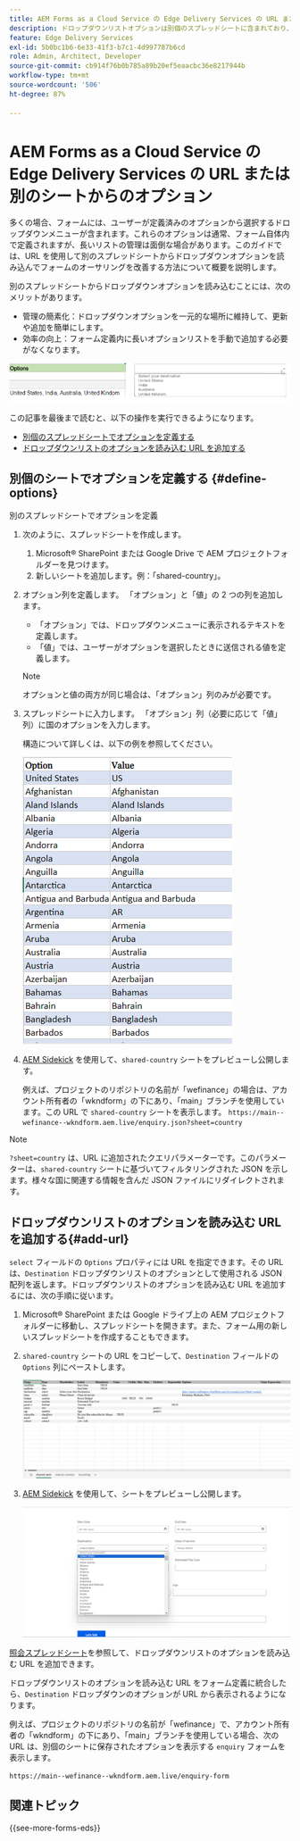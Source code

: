 ```yaml
---
title: AEM Forms as a Cloud Service の Edge Delivery Services の URL または別のシートからドロップダウンリストオプションを読み込む
description: ドロップダウンリストオプションは別個のスプレッドシートに含まれており、指定された URL を介してプライマリスプレッドシートに読み込まれます。
feature: Edge Delivery Services
exl-id: 5b0bc1b6-6e33-41f3-b7c1-4d997787b6cd
role: Admin, Architect, Developer
source-git-commit: cb914f76b0b785a89b20ef5eaacbc36e8217944b
workflow-type: tm+mt
source-wordcount: '506'
ht-degree: 87%

---
```



# AEM Forms as a Cloud Service の Edge Delivery Services の URL または別のシートからのオプション

多くの場合、フォームには、ユーザーが定義済みのオプションから選択するドロップダウンメニューが含まれます。これらのオプションは通常、フォーム自体内で定義されますが、長いリストの管理は面倒な場合があります。このガイドでは、URL を使用して別のスプレッドシートからドロップダウンオプションを読み込んでフォームのオーサリングを改善する方法について概要を説明します。


別のスプレッドシートからドロップダウンオプションを読み込むことには、次のメリットがあります。

* 管理の簡素化：ドロップダウンオプションを一元的な場所に維持して、更新や追加を簡単にします。
* 効率の向上：フォーム定義内に長いオプションリストを手動で追加する必要がなくなります。

![ドロップダウンオプション](/help/forms/assets/drop-down-options.png)


この記事を最後まで読むと、以下の操作を実行できるようになります。

* [別個のスプレッドシートでオプションを定義する](#define-options)
* [ドロップダウンリストのオプションを読み込む URL を追加する](#add-url)

## 別個のシートでオプションを定義する {#define-options}

別のスプレッドシートでオプションを定義

1. 次のように、スプレッドシートを作成します。
   1. Microsoft® SharePoint または Google Drive で AEM プロジェクトフォルダーを見つけます。
   1. 新しいシートを追加します。例：「shared-country」。
1. オプション列を定義します。
「オプション」と「値」の 2 つの列を追加します。
   * 「オプション」では、ドロップダウンメニューに表示されるテキストを定義します。
   * 「値」では、ユーザーがオプションを選択したときに送信される値を定義します。

   >[!NOTE]
   >
   >オプションと値の両方が同じ場合は、「オプション」列のみが必要です。

1. スプレッドシートに入力します。
「オプション」列（必要に応じて「値」列）に国のオプションを入力します。

   構造について詳しくは、以下の例を参照してください。

   ![国のドロップダウン](/help/forms/assets/drop-down-country-options.png)

1. [AEM Sidekick](https://www.aem.live/developer/tutorial#preview-and-publish-your-content) を使用して、`shared-country` シートをプレビューし公開します。

   例えば、プロジェクトのリポジトリの名前が「wefinance」の場合は、アカウント所有者の「wkndform」の下にあり、「main」ブランチを使用しています。この URL で `shared-country` シートを表示します。
   `https://main--wefinance--wkndform.aem.live/enquiry.json?sheet=country`
   <!--(https://main--wefinance--wkndform.aem.live/enquiry.json?sheet=country)  -->

>[!NOTE]
>
> `?sheet=country` は、URL に追加されたクエリパラメーターです。このパラメーターは、`shared-country` シートに基づいてフィルタリングされた JSON を示します。様々な国に関連する情報を含んだ JSON ファイルにリダイレクトされます。

## ドロップダウンリストのオプションを読み込む URL を追加する{#add-url}

`select` フィールドの `Options` プロパティには URL を指定できます。その URL は、`Destination` ドロップダウンリストのオプションとして使用される JSON 配列を返します。ドロップダウンリストのオプションを読み込む URL を追加するには、次の手順に従います。

1. Microsoft® SharePoint または Google ドライブ上の AEM プロジェクトフォルダーに移動し、スプレッドシートを開きます。また、フォーム用の新しいスプレッドシートを作成することもできます。
1. `shared-country` シートの URL をコピーして、`Destination` フィールドの `Options` 列にペーストします。

   ![照会スプレッドシート](/help/forms/assets/drop-down-enquiry.png)

1. [AEM Sidekick](https://www.aem.live/developer/tutorial#preview-and-publish-your-content) を使用して、シートをプレビューし公開します。


   ![国のドロップダウン](/help/forms/assets/load-dropdown-options-form.png)

[照会スプレッドシート](/help/edge/assets/enquiry.xlsx)を参照して、ドロップダウンリストのオプションを読み込む URL を追加できます。

ドロップダウンリストのオプションを読み込む URL をフォーム定義に統合したら、`Destination` ドロップダウンのオプションが URL から表示されるようになります。

例えば、プロジェクトのリポジトリの名前が「wefinance」で、アカウント所有者の「wkndform」の下にあり、「main」ブランチを使用している場合、次の URL は、別個のシートに保存されたオプションを表示する `enquiry` フォームを表示します。

`https://main--wefinance--wkndform.aem.live/enquiry-form`
<!--(https://main--wefinance--wkndform.aem.live/enquiry-form) 
-->

## 関連トピック

{{see-more-forms-eds}}



